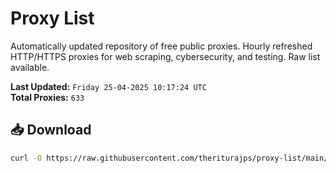 # Proxy List

Automatically updated repository of free public proxies. Hourly refreshed HTTP/HTTPS proxies for web scraping, cybersecurity, and testing. Raw list available.

**Last Updated:** `Friday 25-04-2025 10:17:24 UTC`  
**Total Proxies:** `633`

## 📥 Download
```bash
curl -O https://raw.githubusercontent.com/theriturajps/proxy-list/main/proxies.txt
